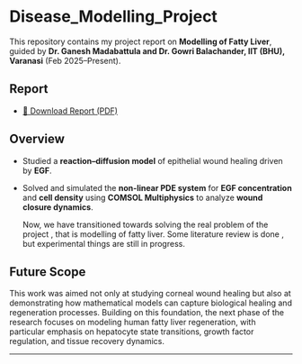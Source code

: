 # Disease_Modelling_Project


This repository contains my project report on **Modelling of Fatty Liver**, guided by **Dr. Ganesh Madabattula and Dr. Gowri Balachander, IIT (BHU), Varanasi** (Feb 2025–Present).

## Report
- [📄 Download Report (PDF)](./Disease_Modelling_Report.pdf)

## Overview
- Studied a **reaction–diffusion model** of epithelial wound healing driven by **EGF**.  
- Solved and simulated the **non-linear PDE system** for **EGF concentration** and **cell density** using **COMSOL Multiphysics** to analyze **wound closure dynamics**.  

  Now, we have transitioned towards solving the real problem of the project , that is modelling of fatty liver.
  Some literature review is done , but experimental things are still in progress.

## Future Scope
This work was aimed not only at studying corneal wound healing but also at demonstrating how mathematical models can capture biological healing and regeneration processes. Building on this foundation, the next phase of the research focuses on modeling human fatty liver regeneration, with particular emphasis on hepatocyte state transitions, growth factor regulation, and tissue recovery dynamics.


---

